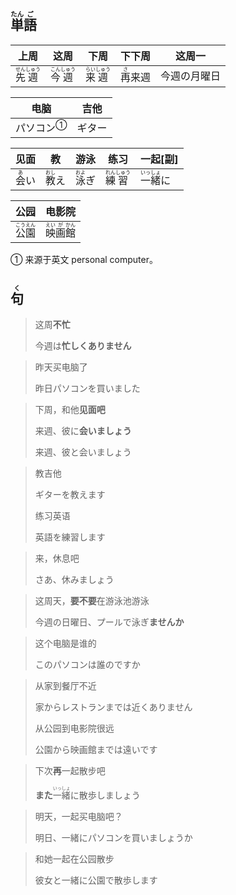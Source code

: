 ## <ruby>単<rt>たん</rt>語<rt>ご</rt></ruby>

| 上周                                          | 这周                                          | 下周                                          | 下下周                         | 这周一       |
| --------------------------------------------- | --------------------------------------------- | --------------------------------------------- | ------------------------------ | ------------ |
| <ruby>先<rt>せん</rt>週<rt>しゅう</rt></ruby> | <ruby>今<rt>こん</rt>週<rt>しゅう</rt></ruby> | <ruby>来<rt>らい</rt>週<rt>しゅう</rt></ruby> | <ruby>再<rt>さ</rt>来週</ruby> | 今週の月曜日 |

| 电脑                        | 吉他   |
| --------------------------- | ------ |
| <a>パソコン</a><sup>①</sup> | ギター |

| 见面                         | 教                             | 游泳                           | 练习                                          | 一起[副]                                      |
| ---------------------------- | ------------------------------ | ------------------------------ | --------------------------------------------- | --------------------------------------------- |
| <ruby>会<rt>あ</rt>い</ruby> | <ruby>教<rt>おし</rt>え</ruby> | <ruby>泳<rt>およ</rt>ぎ</ruby> | <ruby>練<rt>れん</rt>習<rt>しゅう</rt></ruby> | <ruby>一<rt>いっ</rt>緒<rt>しょ</rt></ruby>に |

| 公园                                    | 电影院                                              |
| ------------------------------------- | ------------------------------------------------ |
| <ruby>公<rt>こう</rt>園<rt>えん</rt></ruby> | <ruby>映<rt>えい</rt>画<rt>が</rt>館<rt>かん</rt></ruby> |

① 来源于英文 personal computer。

## <ruby>句<rt>く</rt></ruby>

> 这周**不忙**
> 
> 今週は**忙しくありません**

> 昨天买电脑了
> 
> 昨日パソコンを買いました

> 下周，和他**见面吧**
> 
> 来週、彼に**会いましょう**
> 
> 来週、彼と会いましょう

> 教吉他
> 
> ギターを教えます
> 
> 练习英语
> 
> 英語を練習します

> 来，休息吧
> 
> さあ、休みましょう

> 这周天，**要不要**在游泳池游泳
> 
> 今週の日曜日、プールで泳ぎ**ませんか**

> 这个电脑是谁的
> 
> このパソコンは誰のですか

> 从家到餐厅不近
> 
> 家からレストランまでは近くありません
> 
> 从公园到电影院很远
> 
> 公園から映画館までは遠いです

> 下次**再**一起散步吧
> 
> **また**<ruby>一<rt>いっ</rt>緒<rt>しょ</rt></ruby>に散歩しましょう

> 明天，一起买电脑吧？
> 
> 明日、一緒にパソコンを買いましょうか

> 和她一起在公园散步
> 
> 彼女と一緒に公園で散歩します
